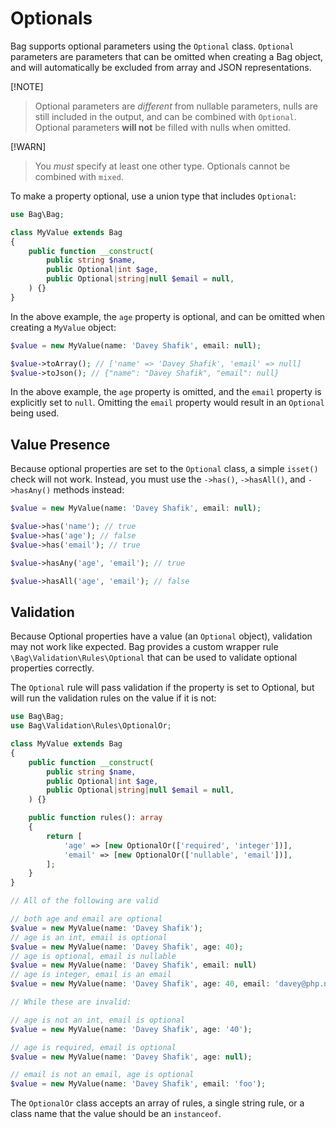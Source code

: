 # Optionals

Bag supports optional parameters using the `Optional` class. `Optional` parameters are parameters 
that can be omitted when creating a Bag object, and will automatically be excluded from array and JSON 
representations.

[!NOTE]
> Optional parameters are _different_ from nullable parameters, nulls are still included in the output, 
> and can be combined with `Optional`. Optional parameters **will not** be filled with nulls when omitted. 

[!WARN]
> You _must_ specify at least one other type. Optionals cannot be combined with `mixed`.

To make a property optional, use a union type that includes `Optional`:

```php
use Bag\Bag;

class MyValue extends Bag
{
    public function __construct(
        public string $name,
        public Optional|int $age,
        public Optional|string|null $email = null,
    ) {}
}
```

In the above example, the `age` property is optional, and can be omitted when creating a `MyValue` object:

```php
$value = new MyValue(name: 'Davey Shafik', email: null);

$value->toArray(); // ['name' => 'Davey Shafik', 'email' => null]
$value->toJson(); // {"name": "Davey Shafik", "email": null}
```

In the above example, the `age` property is omitted, and the `email` property is explicitly set to `null`. Omitting the `email` property would result in an `Optional` being used.

## Value Presence

Because optional properties are set to the `Optional` class, a simple `isset()` check will not work. Instead, you must use the `->has()`, `->hasAll()`, and `->hasAny()` methods instead:

```php
$value = new MyValue(name: 'Davey Shafik', email: null);

$value->has('name'); // true
$value->has('age'); // false
$value->has('email'); // true

$value->hasAny('age', 'email'); // true

$value->hasAll('age', 'email'); // false
```


## Validation

Because Optional properties have a value (an `Optional` object), validation may not work like expected. Bag provides
a custom wrapper rule `\Bag\Validation\Rules\Optional` that can be used to validate optional properties correctly.

The `Optional` rule will pass validation if the property is set to Optional, but will run the validation rules on the value if it is not:

```php
use Bag\Bag;
use Bag\Validation\Rules\OptionalOr;

class MyValue extends Bag
{
    public function __construct(
        public string $name,
        public Optional|int $age,
        public Optional|string|null $email = null,
    ) {}

    public function rules(): array
    {
        return [
            'age' => [new OptionalOr(['required', 'integer'])],
            'email' => [new OptionalOr(['nullable', 'email'])],
        ];
    }
}

// All of the following are valid

// both age and email are optional
$value = new MyValue(name: 'Davey Shafik'); 
// age is an int, email is optional
$value = new MyValue(name: 'Davey Shafik', age: 40); 
// age is optional, email is nullable
$value = new MyValue(name: 'Davey Shafik', email: null) 
// age is integer, email is an email
$value = new MyValue(name: 'Davey Shafik', age: 40, email: 'davey@php.net') 

// While these are invalid:

// age is not an int, email is optional
$value = new MyValue(name: 'Davey Shafik', age: '40'); 

// age is required, email is optional
$value = new MyValue(name: 'Davey Shafik', age: null); 

// email is not an email, age is optional
$value = new MyValue(name: 'Davey Shafik', email: 'foo'); 
```

The `OptionalOr` class accepts an array of rules, a single string rule, or a class name that the value should be an `instanceof`.
